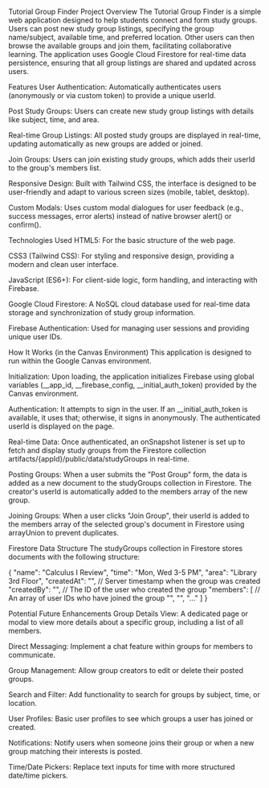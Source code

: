 Tutorial Group Finder
Project Overview
The Tutorial Group Finder is a simple web application designed to help students connect and form study groups. Users can post new study group listings, specifying the group name/subject, available time, and preferred location. Other users can then browse the available groups and join them, facilitating collaborative learning. The application uses Google Cloud Firestore for real-time data persistence, ensuring that all group listings are shared and updated across users.

Features
User Authentication: Automatically authenticates users (anonymously or via custom token) to provide a unique userId.

Post Study Groups: Users can create new study group listings with details like subject, time, and area.

Real-time Group Listings: All posted study groups are displayed in real-time, updating automatically as new groups are added or joined.

Join Groups: Users can join existing study groups, which adds their userId to the group's members list.

Responsive Design: Built with Tailwind CSS, the interface is designed to be user-friendly and adapt to various screen sizes (mobile, tablet, desktop).

Custom Modals: Uses custom modal dialogues for user feedback (e.g., success messages, error alerts) instead of native browser alert() or confirm().

Technologies Used
HTML5: For the basic structure of the web page.

CSS3 (Tailwind CSS): For styling and responsive design, providing a modern and clean user interface.

JavaScript (ES6+): For client-side logic, form handling, and interacting with Firebase.

Google Cloud Firestore: A NoSQL cloud database used for real-time data storage and synchronization of study group information.

Firebase Authentication: Used for managing user sessions and providing unique user IDs.

How It Works (in the Canvas Environment)
This application is designed to run within the Google Canvas environment.

Initialization: Upon loading, the application initializes Firebase using global variables (__app_id, __firebase_config, __initial_auth_token) provided by the Canvas environment.

Authentication: It attempts to sign in the user. If an __initial_auth_token is available, it uses that; otherwise, it signs in anonymously. The authenticated userId is displayed on the page.

Real-time Data: Once authenticated, an onSnapshot listener is set up to fetch and display study groups from the Firestore collection artifacts/{appId}/public/data/studyGroups in real-time.

Posting Groups: When a user submits the "Post Group" form, the data is added as a new document to the studyGroups collection in Firestore. The creator's userId is automatically added to the members array of the new group.

Joining Groups: When a user clicks "Join Group", their userId is added to the members array of the selected group's document in Firestore using arrayUnion to prevent duplicates.

Firestore Data Structure
The studyGroups collection in Firestore stores documents with the following structure:

{
  "name": "Calculus I Review",
  "time": "Mon, Wed 3-5 PM",
  "area": "Library 3rd Floor",
  "createdAt": "<timestamp>", // Server timestamp when the group was created
  "createdBy": "<userId>",    // The ID of the user who created the group
  "members": [                // An array of user IDs who have joined the group
    "<userId1>",
    "<userId2>",
    "..."
  ]
}

Potential Future Enhancements
Group Details View: A dedicated page or modal to view more details about a specific group, including a list of all members.

Direct Messaging: Implement a chat feature within groups for members to communicate.

Group Management: Allow group creators to edit or delete their posted groups.

Search and Filter: Add functionality to search for groups by subject, time, or location.

User Profiles: Basic user profiles to see which groups a user has joined or created.

Notifications: Notify users when someone joins their group or when a new group matching their interests is posted.

Time/Date Pickers: Replace text inputs for time with more structured date/time pickers.
